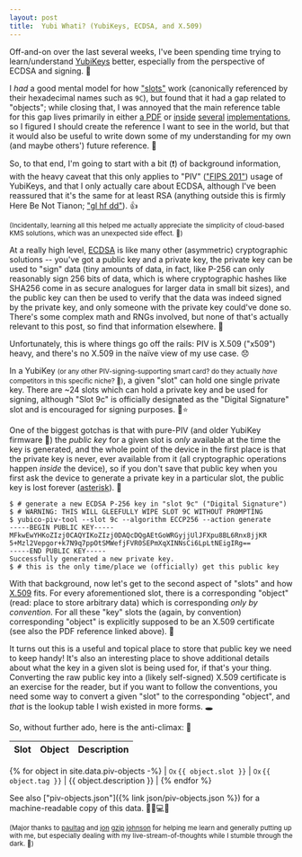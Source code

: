 ```yaml
---
layout: post
title:  Yubi Whati? (YubiKeys, ECDSA, and X.509)
---
```


Off-and-on over the last several weeks, I've been spending time trying to learn/understand [YubiKeys](https://en.wikipedia.org/wiki/YubiKey) better, especially from the perspective of ECDSA and signing. 🔏

I *had* a good mental model for how ["slots"](https://developers.yubico.com/PIV/Introduction/Certificate_slots.html) work (canonically referenced by their hexadecimal names such as `9C`), but found that it had a gap related to "objects"; while closing that, I was annoyed that the main reference table for this gap lives primarily in either [a PDF](https://nvlpubs.nist.gov/nistpubs/SpecialPublications/NIST.SP.800-73-4.pdf#page=38) or [inside](https://github.com/go-piv/go-ykpiv/blob/aa2213243953b0862ec99abc1823240bcd4807e9/slot.go#L56-L102) [several](https://github.com/go-piv/piv-go/blob/2fae46569ad594c2c4bdd57f696967ac396e1d5e/v2/piv/key.go#L377-L414) [implementations](https://github.com/Yubico/yubico-piv-tool/blob/73db815e8927028c51ba71771a6737efaa238a62/lib/util.c#L1400-L1432), so I figured I should create the reference I want to see in the world, but that it would also be useful to write down some of my understanding for my own (and maybe others') future reference. 🤔

So, to that end, I'm going to start with a bit (❗) of background information, with the heavy caveat that this only applies to "PIV" (["FIPS 201"](https://en.wikipedia.org/wiki/FIPS_201)) usage of YubiKeys, and that I only actually care about ECDSA, although I've been reassured that it's the same for at least RSA (anything outside this is firmly Here Be Not Tianon; ["gl hf dd"](https://www.urbandictionary.com/define.php?term=gl%20hf%20dd)). 👍

<small>(Incidentally, learning all this helped me actually appreciate the simplicity of cloud-based KMS solutions, which was an unexpected side effect. 😬)</small>

At a really high level, [ECDSA](https://en.wikipedia.org/wiki/Elliptic_Curve_Digital_Signature_Algorithm) is like many other (asymmetric) cryptographic solutions -- you've got a public key and a private key, the private key can be used to "sign" data (tiny amounts of data, in fact, like P-256 can only reasonably sign 256 bits of data, which is where cryptographic hashes like SHA256 come in as secure analogues for larger data in small bit sizes), and the public key can then be used to verify that the data was indeed signed by the private key, and only someone with the private key could've done so.  There's some complex math and RNGs involved, but none of that's actually relevant to this post, so find that information elsewhere. 🙈

Unfortunately, this is where things go off the rails: PIV is X.509 ("x509") heavy, and there's no X.509 in the naïve view of my use case. 😞

In a YubiKey <small>(or any other PIV-signing-supporting smart card? do they actually *have* competitors in this specific niche? 🤔)</small>, a given "slot" can hold one single private key.  There are ~24 slots which can hold a private key and be used for signing, although "Slot 9c" is officially designated as the "Digital Signature" slot and is encouraged for signing purposes. 🌈⭐

One of the biggest gotchas is that with pure-PIV (and older YubiKey firmware 🤬) the *public key* for a given slot is *only* available at the time the key is generated, and the whole point of the device in the first place is that the private key is never, ever available from it (all cryptographic operations happen *inside* the device), so if you don't save that public key when you first ask the device to generate a private key in a particular slot, the public key is lost forever ([asterisk](https://developers.yubico.com/PIV/Introduction/PIV_attestation.html)). 🙊

```console
$ # generate a new ECDSA P-256 key in "slot 9c" ("Digital Signature")
$ # WARNING: THIS WILL GLEEFULLY WIPE SLOT 9C WITHOUT PROMPTING
$ yubico-piv-tool --slot 9c --algorithm ECCP256 --action generate
-----BEGIN PUBLIC KEY-----
MFkwEwYHKoZIzj0CAQYIKoZIzj0DAQcDQgAEtGoWRGyjjUlJFXpu8BL6Rnx8jjKR
5+Mzl2Vepgor+k7N9q7ppOtSMWefjFVR0SEPmXqXINNsCi6LpLtNEigIRg==
-----END PUBLIC KEY-----
Successfully generated a new private key.
$ # this is the only time/place we (officially) get this public key
```

With that background, now let's get to the second aspect of "slots" and how [X.509](https://en.wikipedia.org/wiki/X.509) fits.  For every aforementioned slot, there is a corresponding "object" (read: place to store arbitrary data) which is corresponding *only by convention*.  For all these "key" slots the (again, by convention) corresponding "object" is explicitly supposed to be an X.509 certificate (see also the PDF reference linked above). 🙉

It turns out this is a useful and topical place to store that public key we need to keep handy!  It's also an interesting place to shove additional details about what the key in a given slot is being used for, if that's your thing.  Converting the raw public key into a (likely self-signed) X.509 certificate is an exercise for the reader, but if you want to follow the conventions, you need some way to convert a given "slot" to the corresponding "object", and *that* is the lookup table I wish existed in more forms. 🕳

So, without further ado, here is the anti-climax: 💫

| Slot | Object | Description |
| ---- | ------ | ----------- |
{% for object in site.data.piv-objects -%}
| <small style="margin-right: 0.2em">0x</small>`{{ object.slot }}` | <small style="margin-right: 0.2em">0x</small>`{{ object.tag }}` | {{ object.description }} |
{% endfor %}

See also ["piv-objects.json"]({% link json/piv-objects.json %}) for a machine-readable copy of this data. 👀🤖💻💾

<small>(Major thanks to [paultag](https://pault.ag) and [jon](https://jon.dag.dev/) [gzip](https://dag.dev) [johnson](https://github.com/jonjohnsonjr) for helping me learn and generally putting up with me, but especially dealing with my live-stream-of-thoughts while I stumble through the dark. 💖)</small>
